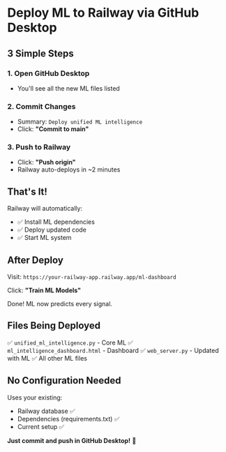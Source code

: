 # Deploy ML to Railway via GitHub Desktop

## 3 Simple Steps

### 1. Open GitHub Desktop
- You'll see all the new ML files listed

### 2. Commit Changes
- Summary: `Deploy unified ML intelligence`
- Click: **"Commit to main"**

### 3. Push to Railway
- Click: **"Push origin"**
- Railway auto-deploys in ~2 minutes

## That's It!

Railway will automatically:
- ✅ Install ML dependencies
- ✅ Deploy updated code
- ✅ Start ML system

## After Deploy

Visit: `https://your-railway-app.railway.app/ml-dashboard`

Click: **"Train ML Models"**

Done! ML now predicts every signal.

## Files Being Deployed

✅ `unified_ml_intelligence.py` - Core ML
✅ `ml_intelligence_dashboard.html` - Dashboard
✅ `web_server.py` - Updated with ML
✅ All other ML files

## No Configuration Needed

Uses your existing:
- Railway database ✅
- Dependencies (requirements.txt) ✅
- Current setup ✅

**Just commit and push in GitHub Desktop!** 🚀
